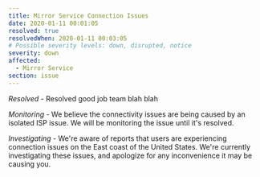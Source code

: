 ```yaml
---
title: Mirror Service Connection Issues
date: 2020-01-11 00:01:05
resolved: true
resolvedWhen: 2020-01-11 00:03:05
# Possible severity levels: down, disrupted, notice
severity: down
affected:
  - Mirror Service
section: issue
---
```


*Resolved* -
Resolved good job team blah blah

*Monitoring* - We believe the connectivity issues are being caused by an isolated ISP issue. We will be monitoring the issue until it's resolved.

*Investigating* - We're aware of reports that users are experiencing connection issues on the East coast of the United States. We're currently investigating these issues, and apologize for any inconvenience it may be causing you. 